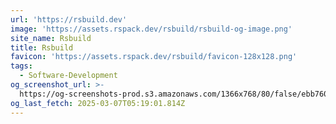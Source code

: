 ```yaml
---
url: 'https://rsbuild.dev'
image: 'https://assets.rspack.dev/rsbuild/rsbuild-og-image.png'
site_name: Rsbuild
title: Rsbuild
favicon: 'https://assets.rspack.dev/rsbuild/favicon-128x128.png'
tags:
  - Software-Development
og_screenshot_url: >-
  https://og-screenshots-prod.s3.amazonaws.com/1366x768/80/false/ebb76006a2c1a3becb68202b0903f6f0af716f51e4ebef671ed424175b7fcc89.jpeg
og_last_fetch: 2025-03-07T05:19:01.814Z
---
```


